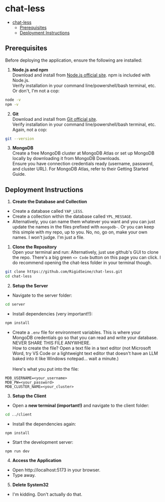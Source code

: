 # chat-less

- [chat-less](#chat-less)
  - [Prerequisites](#prerequisites)
  - [Deployment Instructions](#deployment-instructions)

## Prerequisites
Before deploying the application, ensure the following are installed:

1. **Node.js and npm**\
Download and install from [Node.js official site](https://nodejs.org/en/download/package-manager). npm is included with Node.js.\
Verify installation in your command line/powershell/bash terminal, etc. Or don't, I'm not a cop:

```bash
node -v
npm -v
```

2. **Git**\
Download and install from [Git official site](https://git-scm.com/downloads).\
Verify installation in your command line/powershell/bash terminal, etc. Again, not a cop:
```bash
git --version
```

3. **MongoDB**\
Create a free MongoDB cluster at MongoDB Atlas or set up MongoDB locally by downloading it from MongoDB Downloads.\
Ensure you have connection credentials ready (username, password, and cluster URL). For MongoDB Atlas, refer to their Getting Started Guide.

## Deployment Instructions

1. **Create the Database and Collection**
  - Create a database called `YAP_LESS`.
  - Create a collection within the database called `YPL_MESSAGE`.
  - Alternatively, you can name them whatever you want and you can just update the names in the files prefixed with `mongodb-`. Or you can keep this simple with my repo, up to you. No, no, go on, make your own names. I won't judge. I'm just a file.

1. **Clone the Repository**\
Open your terminal and run:
Alternatively, just use github's GUI to clone the repo. There's a big green `<> Code` button on this page you can click.
I do recommend opening the chat-less folder in your terminal though.
```bash
git clone https://github.com/RigidSeine/chat-less.git
cd chat-less
```

2. **Setup the Server**

  - Navigate to the server folder:

  ```bash
  cd server
  ```

  - Install dependencies (very important!!):

```bash
npm install
```
  - Create a `.env` file for environment variables. This is where your MongoDB credentials go so that you can read and write your database.\
  NEVER SHARE THIS FILE ANYWHERE.\
  How to create the file? Open a text file in a text editor (not Microsoft Word, try VS Code or a lightweight text editor that doesn't have an LLM baked into it like Windows notepad... wait a minute.)\
  \
  Here's what you put into the file:
```
MDB_USERNAME=<your_username>
MDB_PW=<your_password>
MDB_CLUSTER_NAME=<your_cluster>
```

3. **Setup the Client**
  - Open a **new terminal (important!)** and navigate to the client folder:
  ```bash
  cd ../client
  ```

  - Install the dependencies again:
  ```bash
  npm install
  ```

  - Start the development server:
  ```
  npm run dev
  ```

4. **Access the Application**
  - Open http://localhost:5173 in your browser.
  - Type away.

5. **Delete System32**
  - I'm kidding. Don't actually do that.
